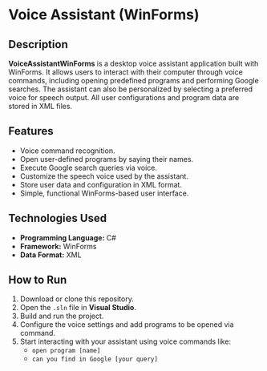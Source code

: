 # Voice Assistant (WinForms)

## Description
**VoiceAssistantWinForms** is a desktop voice assistant application built with WinForms. It allows users to interact with their computer through voice commands, including opening predefined programs and performing Google searches. The assistant can also be personalized by selecting a preferred voice for speech output. All user configurations and program data are stored in XML files.

## Features
- Voice command recognition.
- Open user-defined programs by saying their names.
- Execute Google search queries via voice.
- Customize the speech voice used by the assistant.
- Store user data and configuration in XML format.
- Simple, functional WinForms-based user interface.

## Technologies Used
- **Programming Language:** C#
- **Framework:** WinForms
- **Data Format:** XML

## How to Run
1. Download or clone this repository.
2. Open the `.sln` file in **Visual Studio**.
3. Build and run the project.
4. Configure the voice settings and add programs to be opened via command.
5. Start interacting with your assistant using voice commands like:
   - `open program [name]`
   - `can you find in Google [your query]`


